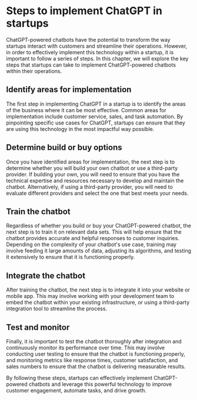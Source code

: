 Steps to implement ChatGPT in startups
===================================================================================

ChatGPT-powered chatbots have the potential to transform the way startups interact with customers and streamline their operations. However, in order to effectively implement this technology within a startup, it is important to follow a series of steps. In this chapter, we will explore the key steps that startups can take to implement ChatGPT-powered chatbots within their operations.

Identify areas for implementation
---------------------------------

The first step in implementing ChatGPT in a startup is to identify the areas of the business where it can be most effective. Common areas for implementation include customer service, sales, and task automation. By pinpointing specific use cases for ChatGPT, startups can ensure that they are using this technology in the most impactful way possible.

Determine build or buy options
------------------------------

Once you have identified areas for implementation, the next step is to determine whether you will build your own chatbot or use a third-party provider. If building your own, you will need to ensure that you have the technical expertise and resources necessary to develop and maintain the chatbot. Alternatively, if using a third-party provider, you will need to evaluate different providers and select the one that best meets your needs.

Train the chatbot
-----------------

Regardless of whether you build or buy your ChatGPT-powered chatbot, the next step is to train it on relevant data sets. This will help ensure that the chatbot provides accurate and helpful responses to customer inquiries. Depending on the complexity of your chatbot's use case, training may involve feeding it large amounts of data, adjusting its algorithms, and testing it extensively to ensure that it is functioning properly.

Integrate the chatbot
---------------------

After training the chatbot, the next step is to integrate it into your website or mobile app. This may involve working with your development team to embed the chatbot within your existing infrastructure, or using a third-party integration tool to streamline the process.

Test and monitor
----------------

Finally, it is important to test the chatbot thoroughly after integration and continuously monitor its performance over time. This may involve conducting user testing to ensure that the chatbot is functioning properly, and monitoring metrics like response times, customer satisfaction, and sales numbers to ensure that the chatbot is delivering measurable results.

By following these steps, startups can effectively implement ChatGPT-powered chatbots and leverage this powerful technology to improve customer engagement, automate tasks, and drive growth.
